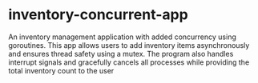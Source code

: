 # inventory-concurrent-app
An inventory management application with added concurrency using goroutines. This app allows users to add inventory items asynchronously and ensures thread safety using a mutex. The program also handles interrupt signals and gracefully cancels all processes while providing the total inventory count to the user
